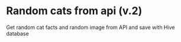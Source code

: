# Random cats from api (v.2)
Get random cat facts and random image from API and save with Hive database
